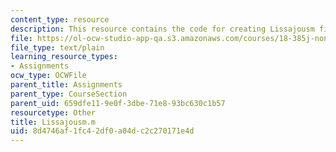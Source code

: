 ```yaml
---
content_type: resource
description: This resource contains the code for creating Lissajousm figure.
file: https://ol-ocw-studio-app-qa.s3.amazonaws.com/courses/18-385j-nonlinear-dynamics-and-chaos-fall-2004/8d4746af1fc42df0a04dc2c270171e4d_Lissajousm.m
file_type: text/plain
learning_resource_types:
- Assignments
ocw_type: OCWFile
parent_title: Assignments
parent_type: CourseSection
parent_uid: 659dfe11-9e0f-3dbe-71e8-93bc630c1b57
resourcetype: Other
title: Lissajousm.m
uid: 8d4746af-1fc4-2df0-a04d-c2c270171e4d
---
```

